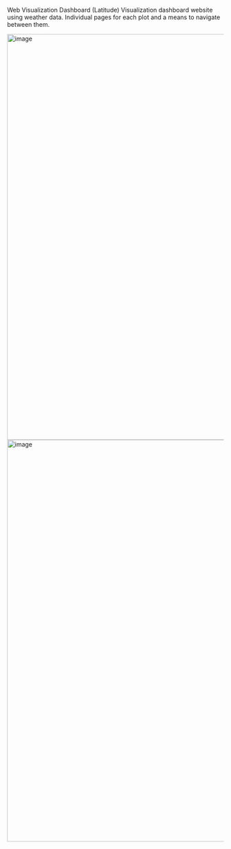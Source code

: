 Web Visualization Dashboard (Latitude)
Visualization dashboard website using weather data. Individual pages for each plot and a means to navigate between them.

<img width="945" alt="image" src="https://user-images.githubusercontent.com/87106205/173432240-8337ccee-adc6-42c2-a0d0-46ced3137024.png">


<img width="936" alt="image" src="https://user-images.githubusercontent.com/87106205/173432282-c37b73ea-2128-45de-97c9-55598350c2a6.png">

